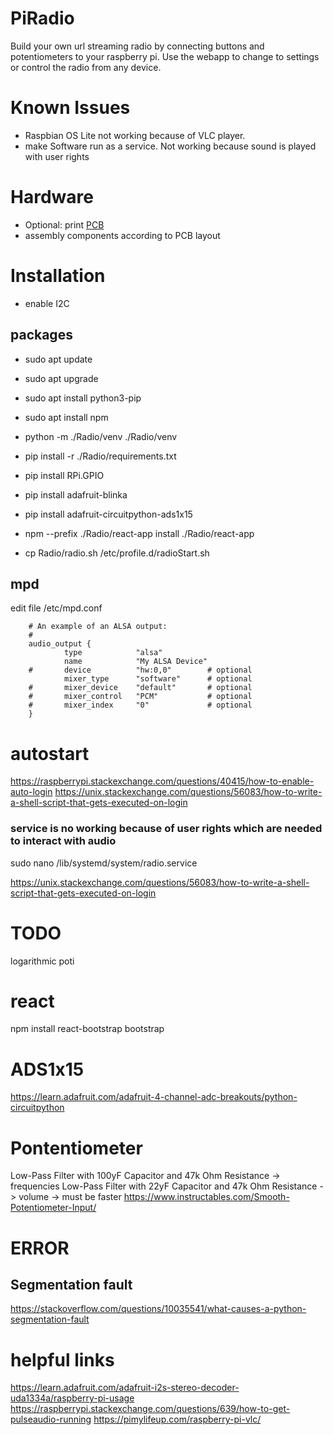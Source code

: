 # PiRadio
Build your own url streaming radio by connecting buttons and potentiometers to your raspberry pi.
Use the webapp to change to settings or control the radio from any device.

# Known Issues
- Raspbian OS Lite not working because of VLC player. 
- make Software run as a service. Not working because sound is played with user rights

# Hardware
- Optional: print [PCB](PCB) 
- assembly components according to PCB layout

# Installation
- enable I2C
## packages
- sudo apt update
- sudo apt upgrade
- sudo apt install python3-pip
- sudo apt install npm 

- python -m ./Radio/venv ./Radio/venv
- pip install -r ./Radio/requirements.txt
- pip install RPi.GPIO
- pip install adafruit-blinka
- pip install adafruit-circuitpython-ads1x15
- npm --prefix ./Radio/react-app install ./Radio/react-app

- cp Radio/radio.sh  /etc/profile.d/radioStart.sh

## mpd
edit file /etc/mpd.conf
```commandline
    # An example of an ALSA output:
    #       
    audio_output {
            type            "alsa"
            name            "My ALSA Device"
    #       device          "hw:0,0"        # optional
            mixer_type      "software"      # optional
    #       mixer_device    "default"       # optional
    #       mixer_control   "PCM"           # optional
    #       mixer_index     "0"             # optional
    }
```

# autostart
https://raspberrypi.stackexchange.com/questions/40415/how-to-enable-auto-login
https://unix.stackexchange.com/questions/56083/how-to-write-a-shell-script-that-gets-executed-on-login

### service is no working because of user rights which are needed to interact with audio
sudo nano /lib/systemd/system/radio.service

https://unix.stackexchange.com/questions/56083/how-to-write-a-shell-script-that-gets-executed-on-login

# TODO
logarithmic poti

# react
npm install react-bootstrap bootstrap

# ADS1x15
https://learn.adafruit.com/adafruit-4-channel-adc-breakouts/python-circuitpython

# Pontentiometer
Low-Pass Filter with 100yF Capacitor and 47k Ohm Resistance -> frequencies
Low-Pass Filter with 22yF Capacitor and 47k Ohm Resistance -> volume -> must be faster
https://www.instructables.com/Smooth-Potentiometer-Input/

# ERROR
## Segmentation fault
https://stackoverflow.com/questions/10035541/what-causes-a-python-segmentation-fault


# helpful links
https://learn.adafruit.com/adafruit-i2s-stereo-decoder-uda1334a/raspberry-pi-usage
https://raspberrypi.stackexchange.com/questions/639/how-to-get-pulseaudio-running
https://pimylifeup.com/raspberry-pi-vlc/